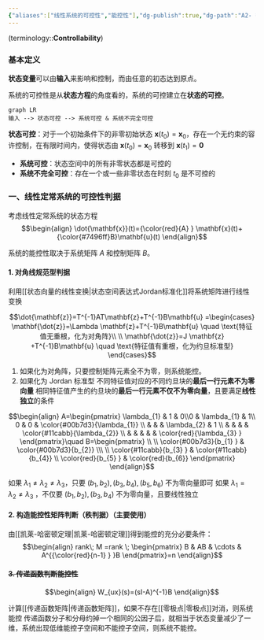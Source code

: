 ```yaml
---
{"aliases":["线性系统的可控性","能控性"],"dg-publish":true,"dg-path":"A2- 控制理论/2. 现代控制理论/线性定常系统的能控性.md","permalink":"/A2- 控制理论/2. 现代控制理论/线性定常系统的能控性/","dgPassFrontmatter":true,"noteIcon":"","created":"2024-10-09T11:28:58.000+08:00","updated":"2025-09-18T23:39:47.538+08:00"}
---
```



(terminology::**Controllability**)
### 基本定义
**状态变量**可以由**输入**来影响和控制，而由任意的初态达到原点。

系统的可控性是从**状态方程**的角度看的，系统的可控建立在**状态的可控**。


```mermaid
graph LR 
输入 --> 状态可控 --> 系统可控 & 系统不完全可控
```


**状态可控**：对于一个初始条件下的非零初始状态 $\mathbf{x}(t_{0})=\mathbf{x}_{0}$，存在一个无约束的容许控制，在有限时间内，使得状态由 $\mathbf{x}(t_{0})=\mathbf{x}_{0}$ 转移到 $\mathbf{x}(t_{1})=\mathbf{0}$
- **系统可控**：状态空间中的所有非零状态都是可控的
- **系统不完全可控**：存在一个或一些非零状态在时刻 $t_{0}$ 是不可控的


### 一、线性定常系统的可控性判据
考虑线性定常系统的状态方程
$$\begin{align}
\dot{\mathbf{x}}(t)={\color{red}{A} } \mathbf{x}(t)+{\color{#7496ff}B}\mathbf{u}(t)
\end{align}$$

系统的能控性取决于系统矩阵 $A$ 和控制矩阵 $B$。

#### 1. 对角线规范型判据
利用[[状态向量的线性变换\|状态空间表达式Jordan标准化]]将系统矩阵进行线性变换

$$\dot{\mathbf{z}}=T^{-1}AT\mathbf{z}+T^{-1}B\mathbf{u}  =\begin{cases} 
\mathbf{\dot{z}}=\Lambda \mathbf{z}+T^{-1}B\mathbf{u} \quad \text{特征值无重根，化为对角阵}\\ \\
\mathbf{\dot{z}}=J \mathbf{z} +T^{-1}B\mathbf{u} \quad \text{特征值有重根，化为约旦标准型}
\end{cases}$$

1. 如果化为对角阵，只要控制矩阵元素全不为零，则系统能控。
2. 如果化为 Jordan 标准型
	不同特征值对应的不同约旦块的**最后一行元素不为零向量**
	相同特征值产生的约旦块的**最后一行元素不仅不为零向量**，且要满足**线性独立**的条件

$$\begin{align}
A=\begin{pmatrix}
\lambda_{1} & 1 & 0\\0 & \lambda_{1} & 1\\ 0 & 0 &  \color{#00b7d3}{\lambda_{1}} \\
 &  &  & \lambda_{2} & 1 \\
 &  &  &  & \color{#11cabb}{\lambda_{2}}  \\
 &  &  &  &  & \color{red}{\lambda_{3} }
\end{pmatrix}\quad B=\begin{pmatrix}
\\ \\ \color{#00b7d3}{b_{1} }  & \color{#00b7d3}{b_{2}} \\\ \\ \color{#11cabb}{b_{3} }  & \color{#11cabb}{b_{4}} \\ \color{red}{b_{5} }  & \color{red}{b_{6}}
\end{pmatrix}
\end{align}$$

如果 $\lambda_{1}\neq\lambda_{2} \neq\lambda_{3}$，只要 $(b_{1},b_{2}),(b_{3},b_{4}),(b_{5},b_{6})$ 不为零向量即可
如果 $\lambda_{1}=\lambda_{2}\neq\lambda_{3}$ ，不仅要 $(b_{1},b_{2}),(b_{3},b_{4})$ 不为零向量，且要线性独立

#### 2. 构造能控性矩阵判断（秩判据）（主要使用）
由[[凯莱-哈密顿定理\|凯莱-哈密顿定理]]得到能控的充分必要条件：
$$\begin{align}
rank\; M =rank \; \begin{pmatrix}
B & AB & \cdots & A^{{\color{red}{n-1} } }B
\end{pmatrix}=n
\end{align}$$

 
#### ~~3. 传递函数判断能控性~~

$$\begin{align}
W_{ux}(s)=(sI-A)^{-1}B
\end{align}$$

计算[[传递函数矩阵\|传递函数矩阵]]，如果不存在[[零极点\|零极点]]对消，则系统能控
传递函数分子和分母约掉一个相同的公因子后，就相当于状态变量减少了一维，系统出现低维能控子空间和不能控子空间，则系统不能控。

